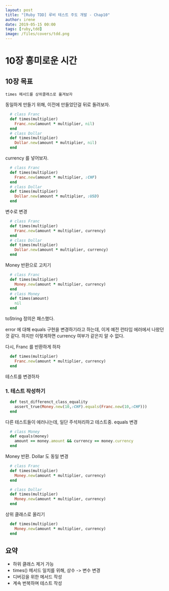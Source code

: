 ```yaml
---
layout: post
title: "[Ruby TDD] 루비 테스트 주도 개발 - Chap10"
author: irene
date: 2019-05-15 00:00
tags: [ruby,tdd]
image: /files/covers/tdd.png
---
```


# 10장 흥미로운 시간 

## 10장 목표
    times 메서드를 상위클래스로 옮겨보자

동일하게 만들기 위해, 이전에 만들었던걸 뒤로 돌려보자. 

```ruby
  # class Franc
  def times(multiplier)
    Franc.new(amount * multiplier, nil)
  end
  # class Dollar
  def times(multiplier)
    Dollar.new(amount * multiplier, nil)
  end
```

currency 를 넣어보자. 

```ruby
  # class Franc
  def times(multiplier)
    Franc.new(amount * multiplier, :CHF)
  end
  # class Dollar
  def times(multiplier)
    Dollar.new(amount * multiplier, :USD)
  end
```

변수로 변경

```ruby
  # class Franc
  def times(multiplier)
    Franc.new(amount * multiplier, currency)
  end
  # class Dollar
  def times(multiplier)
    Dollar.new(amount * multiplier, currency)
  end
```

Money 반환으로 고치기
```ruby
  # class Franc
  def times(multiplier)
    Money.new(amount * multiplier, currency)
  end
  # class Money
  def times(amount)
    nil
  end
```

toString 정의은 패스했다. 

error 에 대해 equals 구현을 변경하기라고 하는데, 이게 예전 런타임 에러에서 나왔던 것 같다. 하지만 이렇게하면 currency 여부가 같은지 알 수 없다. 

다시, Franc 를 반환하게 하자

```ruby
  def times(multiplier)
    Franc.new(amount * multiplier, currency)
  end
```

테스트를 변경하자

### 1. 테스트 작성하기

```ruby
  def test_differenct_class_equality
    assert_true(Money.new(10,:CHF).equals(Franc.new(10,:CHF)))
  end
```

다른 테스트들이 에러나는데, 일단 주석처리하고 테스트중. equals 변경

```ruby
  # class Money 
  def equals(money)
    amount == money.amount && currency == money.currency
  end
```

Money 반환. Dollar 도 동일 변경 

```ruby
  # class Franc
  def times(multiplier)
    Money.new(amount * multiplier, currency)
  end

  # class Dollar
  def times(multiplier)
    Money.new(amount * multiplier, currency)
  end
```

상위 클래스로 올리기 

```ruby
  def times(multiplier)
    Money.new(amount * multiplier, currency)
  end
```

## 요약

- 하위 클래스 제거 가능
- times() 메서드 일치를 위해, 상수 -> 변수 변경
- 디버깅을 위한 메서드 작성
- 계속 번복하며 테스트 작성 